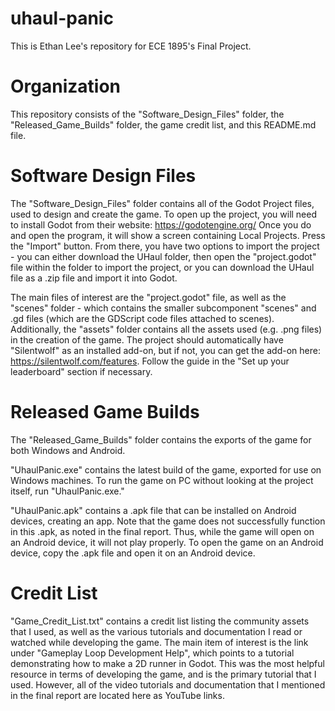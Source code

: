 # uhaul-panic
This is Ethan Lee's repository for ECE 1895's Final Project.

# Organization
This repository consists of the "Software_Design_Files" folder, the "Released_Game_Builds" folder, the game credit list, and this README.md file.

# Software Design Files
The "Software_Design_Files" folder contains all of the Godot Project files, used to design and create the game. To open up the project, you will need to install Godot from their website:
https://godotengine.org/
Once you do and open the program, it will show a screen containing Local Projects. Press the "Import" button. From there, you have two options to import the project - you can either download the UHaul folder, then open the "project.godot" file within the folder to import the project, or you can download the UHaul file as a .zip file and import it into Godot.

The main files of interest are the "project.godot" file, as well as the "scenes" folder - which contains the smaller subcomponent "scenes" and .gd files (which are the GDScript code files attached to scenes).
Additionally, the "assets" folder contains all the assets used (e.g. .png files) in the creation of the game.
The project should automatically have "Silentwolf" as an installed add-on, but if not, you can get the add-on here:
https://silentwolf.com/features.
Follow the guide in the "Set up your leaderboard" section if necessary.

# Released Game Builds
The "Released_Game_Builds" folder contains the exports of the game for both Windows and Android.

"UhaulPanic.exe" contains the latest build of the game, exported for use on Windows machines. 
To run the game on PC without looking at the project itself, run "UhaulPanic.exe."

"UhaulPanic.apk" contains a .apk file that can be installed on Android devices, creating an app.
Note that the game does not successfully function in this .apk, as noted in the final report. Thus, while the game will open on an Android device, it will not play properly.
To open the game on an Android device, copy the .apk file and open it on an Android device.

# Credit List
"Game_Credit_List.txt" contains a credit list listing the community assets that I used, as well as the various tutorials and documentation I read or watched while developing the game.
The main item of interest is the link under "Gameplay Loop Development Help", which points to a tutorial demonstrating how to make a 2D runner in Godot. This was the most helpful resource in terms of developing the game, and is the primary tutorial that I used.
However, all of the video tutorials and documentation that I mentioned in the final report are located here as YouTube links.
